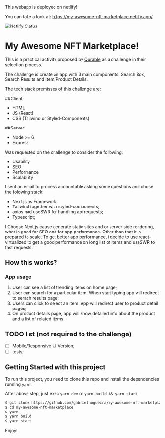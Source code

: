 This webapp is deployed on netlify! 

You can take a look at: https://my-awesome-nft-marketplace.netlify.app/

[![Netlify Status]()](https://app.netlify.com/sites/my-awesome-nft-marketplace/deploys)


# My Awesome NFT Marketplace!

This is a practical activity proposed by [Qurable](https://www.qurable.co) as a challenge in their selection process.

The challenge is create an app with 3 main components: Search Box, Search Results and Item/Product Details.

The tech stack premisses of this challenge are:

##Client:

  * HTML
  * JS (React)
  * CSS (Tailwind or Styled-Components)

##Server:

  * Node >= 6
  * Express


Was requested on the challenge to consider the following:

  * Usability
  * SEO
  * Performance
  * Scalability

I sent an email to process accountable asking some questions and chose the folowing stack:

  * Next.js as Framework
  * Tailwind together with styled-components;
  * axios nad useSWR for handling api requests;
  * Typescript;

I Choose Next.js cause generate static sites and or server side rendering, what is good for SEO and for app performance. Other than that it is prepared to scale. To get better app performance, i decide to use react-virtualized to get a good performance on long list of items and useSWR to fast requests.


## How this works?
### App usage
1. User can see a list of trending items on home page;
2. User can search for a particular item. When start typing app will redirect to serach results page;
4. Users can click to select an item. App will redirect user to product detail pages;
5. On product details page, app will show detailed info about the product and a list of related items.

## TODO list (not required to the challenge)
- [ ] Mobile/Responsive UI Version;
- [ ] tests;

## Getting Started with this project
  To run this project, you need to clone this repo and install the dependencies running ```yarn```.

  After above step, just exec ```yarn dev``` or ```yarn build && yarn start```.

```bash
$ git clone https://github.com/gabrielnogueira/my-awesome-nft-marketplace
$ cd my-awesome-nft-marketplace
$ yarn
$ yarn build
$ yarn start
```

Enjoy!